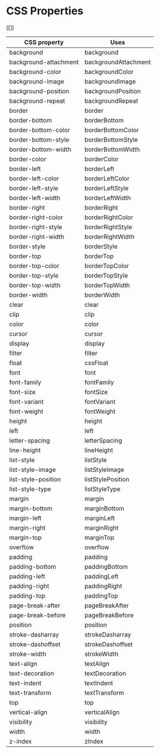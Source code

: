 # CSS Properties

<table>
 <thead>
  <tr>
   <th scope="col"><strong>CSS property</strong></th>
   <th scope="col"><strong>Uses</strong></th>
  </tr>
 </thead>
 <tbody>
  <tr>
   <td>background</td>
   <td>background</td>
  </tr>
  <tr>
   <td>background-attachment</td>
   <td>backgroundAttachment</td>
  </tr>
  <tr>
   <td>background-color</td>
   <td>backgroundColor</td>
  </tr>
  <tr>
   <td>background-image</td>
   <td>backgroundImage</td>
  </tr>
  <tr>
   <td>background-position</td>
   <td>backgroundPosition</td>
  </tr>
  <tr>
   <td>background-repeat</td>
   <td>backgroundRepeat</td>
  </tr>
  <tr>
   <td>border</td>
   <td>border</td>
  </tr>
  [[<tr>]]
   <td>border-bottom</td>
   <td>borderBottom</td>
  </tr>
  <tr>
   <td>border-bottom-color</td>
   <td>borderBottomColor</td>
  </tr>
  <tr>
   <td>border-bottom-style</td>
   <td>borderBottomStyle</td>
  </tr>
  <tr>
   <td>border-bottom-width</td>
   <td>borderBottomWidth</td>
  </tr>
  <tr>
   <td>border-color</td>
   <td>borderColor</td>
  </tr>
  <tr>
   <td>border-left</td>
   <td>borderLeft</td>
  </tr>
  <tr>
   <td>border-left-color</td>
   <td>borderLeftColor</td>
  </tr>
  <tr>
   <td>border-left-style</td>
   <td>borderLeftStyle</td>
  </tr>
  <tr>
   <td>border-left-width</td>
   <td>borderLeftWidth</td>
  </tr>
  <tr>
   <td>border-right</td>
   <td>borderRight</td>
  </tr>
  <tr>
   <td>border-right-color</td>
   <td>borderRightColor</td>
  </tr>
  <tr>
   <td>border-right-style</td>
   <td>borderRightStyle</td>
  </tr>
  <tr>
   <td>border-right-width</td>
   <td>borderRightWidth</td>
  </tr>
  <tr>
   <td>border-style</td>
   <td>borderStyle</td>
  </tr>
  <tr>
   <td>border-top</td>
   <td>borderTop</td>
  </tr>
  <tr>
   <td>border-top-color</td>
   <td>borderTopColor</td>
  </tr>
  <tr>
   <td>border-top-style</td>
   <td>borderTopStyle</td>
  </tr>
  <tr>
   <td>border-top-width</td>
   <td>borderTopWidth</td>
  </tr>
  <tr>
   <td>border-width</td>
   <td>borderWidth</td>
  </tr>
  <tr>
   <td>clear</td>
   <td>clear</td>
  </tr>
  <tr>
   <td>clip</td>
   <td>clip</td>
  </tr>
  <tr>
   <td>color</td>
   <td>color</td>
  </tr>
  <tr>
   <td>cursor</td>
   <td>cursor</td>
  </tr>
  <tr>
   <td>display</td>
   <td>display</td>
  </tr>
  <tr>
   <td>filter</td>
   <td>filter</td>
  </tr>
  <tr>
   <td>float</td>
   <td>cssFloat</td>
  </tr>
  <tr>
   <td>font</td>
   <td>font</td>
  </tr>
  <tr>
   <td>font-family</td>
   <td>fontFamily</td>
  </tr>
  <tr>
   <td>font-size</td>
   <td>fontSize</td>
  </tr>
  <tr>
   <td>font-variant</td>
   <td>fontVariant</td>
  </tr>
  <tr>
   <td>font-weight</td>
   <td>fontWeight</td>
  </tr>
  <tr>
   <td>height</td>
   <td>height</td>
  </tr>
  <tr>
   <td>left</td>
   <td>left</td>
  </tr>
  <tr>
   <td>letter-spacing</td>
   <td>letterSpacing</td>
  </tr>
  <tr>
   <td>line-height</td>
   <td>lineHeight</td>
  </tr>
  <tr>
   <td>list-style</td>
   <td>listStyle</td>
  </tr>
  <tr>
   <td>list-style-image</td>
   <td>listStyleImage</td>
  </tr>
  <tr>
   <td>list-style-position</td>
   <td>listStylePosition</td>
  </tr>
  <tr>
   <td>list-style-type</td>
   <td>listStyleType</td>
  </tr>
  <tr>
   <td>margin</td>
   <td>margin</td>
  </tr>
  <tr>
   <td>margin-bottom</td>
   <td>marginBottom</td>
  </tr>
  <tr>
   <td>margin-left</td>
   <td>marginLeft</td>
  </tr>
  <tr>
   <td>margin-right</td>
   <td>marginRight</td>
  </tr>
  <tr>
   <td>margin-top</td>
   <td>marginTop</td>
  </tr>
  <tr>
   <td>overflow</td>
   <td>overflow</td>
  </tr>
  <tr>
   <td>padding</td>
   <td>padding</td>
  </tr>
  <tr>
   <td>padding-bottom</td>
   <td>paddingBottom</td>
  </tr>
  <tr>
   <td>padding-left</td>
   <td>paddingLeft</td>
  </tr>
  <tr>
   <td>padding-right</td>
   <td>paddingRight</td>
  </tr>
  <tr>
   <td>padding-top</td>
   <td>paddingTop</td>
  </tr>
  <tr>
   <td>page-break-after</td>
   <td>pageBreakAfter</td>
  </tr>
  <tr>
   <td>page-break-before</td>
   <td>pageBreakBefore</td>
  </tr>
  <tr>
   <td>position</td>
   <td>position</td>
  </tr>
  <tr>
   <td>stroke-dasharray</td>
   <td>strokeDasharray</td>
  </tr>
  <tr>
   <td>stroke-dashoffset</td>
   <td>strokeDashoffset</td>
  </tr>
  <tr>
   <td>stroke-width</td>
   <td>strokeWidth</td>
  </tr>
  <tr>
   <td>text-align</td>
   <td>textAlign</td>
  </tr>
  <tr>
   <td>text-decoration</td>
   <td>textDecoration</td>
  </tr>
  <tr>
   <td>text-indent</td>
   <td>textIndent</td>
  </tr>
  <tr>
   <td>text-transform</td>
   <td>textTransform</td>
  </tr>
  <tr>
   <td>top</td>
   <td>top</td>
  </tr>
  <tr>
   <td>vertical-align</td>
   <td>verticalAlign</td>
  </tr>
  <tr>
   <td>visibility</td>
   <td>visibility</td>
  </tr>
  <tr>
   <td>width</td>
   <td>width</td>
  </tr>
  <tr>
   <td>z-index</td>
   <td>zIndex</td>
  </tr>
 </tbody>
</table>
